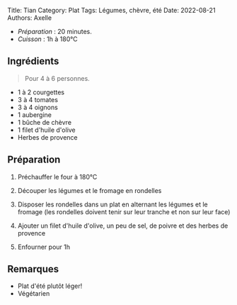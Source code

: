 Title: Tian
Category: Plat
Tags: Légumes, chèvre, été
Date: 2022-08-21
Authors: Axelle

- *Préparation* : 20 minutes.
- *Cuisson* : 1h à 180°C

## Ingrédients
> Pour 4 à 6 personnes.

  - 1 à 2 courgettes
  - 3 à 4 tomates
  - 3 à 4 oignons
  - 1 aubergine
  - 1 bûche de chèvre
  - 1 filet d'huile d'olive
  - Herbes de provence

## Préparation
  
  1. Préchauffer le four à 180°C

  2. Découper les légumes et le fromage en rondelles

  3. Disposer les rondelles dans un plat en alternant les légumes et le fromage (les rondelles doivent tenir sur leur tranche et non sur leur face)

  4. Ajouter un filet d'huile d'olive, un peu de sel, de poivre et des herbes de provence

  5. Enfourner pour 1h
 

## Remarques
  - Plat d'été plutôt léger! 
  - Végétarien
  
  
